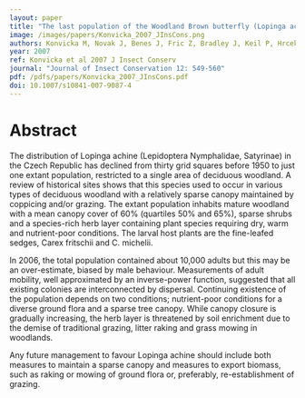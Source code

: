 ```yaml
---
layout: paper
title: "The last population of the Woodland Brown butterfly (Lopinga achine) in the Czech Republic: habitat use, demography and site management"
image: /images/papers/Konvicka_2007_JInsCons.png
authors: Konvicka M, Novak J, Benes J, Fric Z, Bradley J, Keil P, Hrcek J, Chobot K & Marhoul P 
year: 2007
ref: Konvicka et al 2007 J Insect Conserv
journal: "Journal of Insect Conservation 12: 549-560"
pdf: /pdfs/papers/Konvicka_2007_JInsCons.pdf
doi: 10.1007/s10841-007-9087-4
---
```


# Abstract

The distribution of Lopinga achine (Lepidoptera Nymphalidae, Satyrinae) in the Czech Republic has declined from thirty grid squares before 1950 to just one extant population, restricted to a single area of deciduous woodland. A review of historical sites shows that this species used to occur in various types of deciduous woodland with a relatively sparse canopy maintained by coppicing and/or grazing. The extant population inhabits mature woodland with a mean canopy cover of 60% (quartiles 50% and 65%), sparse shrubs and a species-rich herb layer containing plant species requiring dry, warm and nutrient-poor conditions. The larval host plants are the fine-leafed sedges, Carex fritschii and C. michelii. 

In 2006, the total population contained about 10,000 adults but this may be an over-estimate, biased by male behaviour. Measurements of adult mobility, well approximated by an inverse-power function, suggested that all existing colonies are interconnected by dispersal. Continuing existence of the population depends on two conditions; nutrient-poor conditions for a diverse ground flora and a sparse tree canopy. While canopy closure is gradually increasing, the herb layer is threatened by soil enrichment due to the demise of traditional grazing, litter raking and grass mowing in woodlands. 

Any future management to favour Lopinga achine should include both measures to maintain a sparse canopy and measures to export biomass, such as raking or mowing of ground flora or, preferably, re-establishment of grazing.
